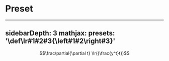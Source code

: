 # Preset

---
sidebarDepth: 3
mathjax:
  presets: '\def\lr#1#2#3{\left#1#2\right#3}'
---

$$\frac\partial{\partial t} \lr({\frac{y^t}t})$$
